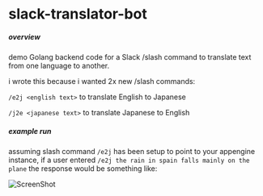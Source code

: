 # slack-translator-bot
##### overview
demo Golang backend code for a Slack /slash command to translate text from one language to another.

i wrote this because i wanted 2x new /slash commands:

`/e2j <english text>` to translate English to Japanese

`/j2e <japanese text>` to translate Japanese to English

##### example run
assuming slash command `/e2j` has been setup to point to your appengine instance, if a user entered `/e2j the rain in spain falls mainly on the plane` the response would be something like:

![ScreenShot](http://i.imgur.com/zu8pKFc.png)
